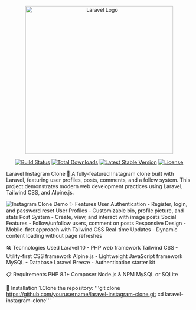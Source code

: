 <p align="center"><a href="https://laravel.com" target="_blank"><img src="https://raw.githubusercontent.com/laravel/art/master/logo-lockup/5%20SVG/2%20CMYK/1%20Full%20Color/laravel-logolockup-cmyk-red.svg" width="400" alt="Laravel Logo"></a></p>

<p align="center">
<a href="https://github.com/laravel/framework/actions"><img src="https://github.com/laravel/framework/workflows/tests/badge.svg" alt="Build Status"></a>
<a href="https://packagist.org/packages/laravel/framework"><img src="https://img.shields.io/packagist/dt/laravel/framework" alt="Total Downloads"></a>
<a href="https://packagist.org/packages/laravel/framework"><img src="https://img.shields.io/packagist/v/laravel/framework" alt="Latest Stable Version"></a>
<a href="https://packagist.org/packages/laravel/framework"><img src="https://img.shields.io/packagist/l/laravel/framework" alt="License"></a>
</p>

Laravel Instagram Clone 📸
A fully-featured Instagram clone built with Laravel, featuring user profiles, posts, comments, and a follow system. This project demonstrates modern web development practices using Laravel, Tailwind CSS, and Alpine.js.

<img alt="Instagram Clone Demo" src="https://your-screenshot-url-here.png/">
✨ Features
User Authentication - Register, login, and password reset
User Profiles - Customizable bio, profile picture, and stats
Post System - Create, view, and interact with image posts
Social Features - Follow/unfollow users, comment on posts
Responsive Design - Mobile-first approach with Tailwind CSS
Real-time Updates - Dynamic content loading without page refreshes

🛠️ Technologies Used
Laravel 10 - PHP web framework
Tailwind CSS - Utility-first CSS framework
Alpine.js - Lightweight JavaScript framework
MySQL - Database
Laravel Breeze - Authentication starter kit

📋 Requirements
PHP 8.1+
Composer
Node.js & NPM
MySQL or SQLite

🚀 Installation
1.Clone the repository:
'''git clone https://github.com/yourusername/laravel-instagram-clone.git
cd laravel-instagram-clone'''
